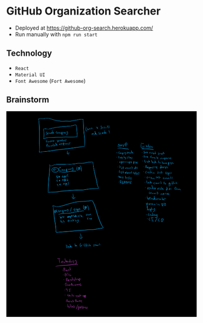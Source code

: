 # GitHub Organization Searcher

- Deployed at https://github-org-search.herokuapp.com/
- Run manually with `npm run start`

## Technology

- `React`
- `Material UI`
- `Font Awesome` (`Fort Awesome`)

## Brainstorm
![brainstorm](readme-resources/brainstorm.png)
